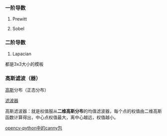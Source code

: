 ### 一阶导数

1. Prewitt

2. Sobel

### 二阶导数

1. Lapacian



都是3x3大小的模板



### 高斯滤波（器）

[高斯](https://blog.csdn.net/qinglongzhan/article/details/82348153)分布（正态分布）

[滤波器](https://www.cnblogs.com/wangguchangqing/p/6407717.html)

高斯滤波器：就是权值服从**二维高斯分布**的均值滤波器，每个点的权值由二维高斯函数计算得出，中心点权值最大，离中心越远，权值越小。

[opencv-python中的canny包](https://blog.csdn.net/haohaomua/article/details/100742181?utm_medium=distribute.pc_relevant.none-task-blog-BlogCommendFromBaidu-1.control&depth_1-utm_source=distribute.pc_relevant.none-task-blog-BlogCommendFromBaidu-1.control)